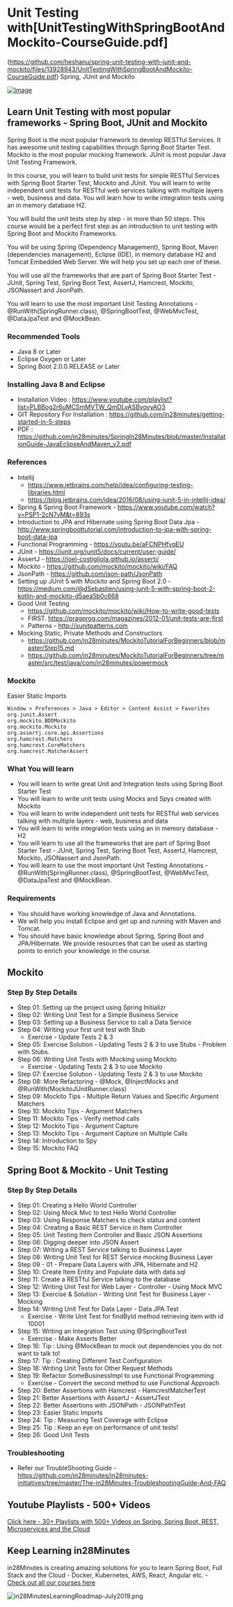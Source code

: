 # Unit Testing with[UnitTestingWithSpringBootAndMockito-CourseGuide.pdf]
(https://github.com/heshanu/spring-unit-testing-with-junit-and-mockito/files/13928943/UnitTestingWithSpringBootAndMockito-CourseGuide.pdf)
 Spring, JUnit and Mockito



[![Image](https://www.springboottutorial.com/images/Course-Master-Java-Unit-Testing-with-Spring-Boot-Mockito.png "Master Java Unit Testing with Spring Boot & Mockito")](https://www.udemy.com/course/learn-unit-testing-with-spring-boot/)

## Learn Unit Testing with most popular frameworks - Spring Boot, JUnit and Mockito

Spring Boot is the most popular framework to develop RESTful Services. It has awesome unit testing capabilities through Spring Boot Starter Test. Mockito is the most popular mocking framework. JUnit is most popular Java Unit Testing Framework.

In this course, you will learn to build unit tests for simple RESTful Services with Spring Boot Starter Test, Mockito and JUnit. You will learn to write independent unit tests for RESTful web services talking with multiple layers - web, business and data. You will learn how to write integration tests using an in memory database H2.

You will build the unit tests step by step - in more than 50 steps. This course would be a perfect first step as an introduction to unit testing with Spring Boot and Mockito Frameworks.

You will be using Spring (Dependency Management), Spring Boot, Maven (dependencies management), Eclipse (IDE), in memory database H2 and Tomcat Embedded Web Server. We will help you set up each one of these.

You will use all the frameworks that are part of Spring Boot Starter Test - JUnit, Spring Test, Spring Boot Test, AssertJ, Hamcrest, Mockito, JSONassert and JsonPath.

You will learn to use the most important Unit Testing Annotations - @RunWith(SpringRunner.class), @SpringBootTest, @WebMvcTest, @DataJpaTest and @MockBean.

### Recommended Tools
- Java 8 or Later
- Eclipse Oxygen or Later
- Spring Boot 2.0.0.RELEASE or Later

### Installing Java 8 and Eclipse
- Installation Video : https://www.youtube.com/playlist?list=PLBBog2r6uMCSmMVTW_QmDLyASBvovyAO3
- GIT Repository For Installation : https://github.com/in28minutes/getting-started-in-5-steps
- PDF : https://github.com/in28minutes/SpringIn28Minutes/blob/master/InstallationGuide-JavaEclipseAndMaven_v2.pdf

### References
- Intellij
  - https://www.jetbrains.com/help/idea/configuring-testing-libraries.html
  - https://blog.jetbrains.com/idea/2016/08/using-junit-5-in-intellij-idea/
- Spring & Spring Boot Framework - https://www.youtube.com/watch?v=PSP1-2cN7vM&t=893s
- Introduction to JPA and Hibernate using Spring Boot Data Jpa - http://www.springboottutorial.com/introduction-to-jpa-with-spring-boot-data-jpa
- Functional Programming - https://youtu.be/aFCNPHfvqEU
- JUnit - https://junit.org/junit5/docs/current/user-guide/
- AssertJ - https://joel-costigliola.github.io/assertj/
- Mockito - https://github.com/mockito/mockito/wiki/FAQ
- JsonPath - https://github.com/json-path/JsonPath
- Setting up JUnit 5 with Mockito and Spring Boot 2.0 - https://medium.com/@dSebastien/using-junit-5-with-spring-boot-2-kotlin-and-mockito-d5aea5b0c668
- Good Unit Testing 
  - https://github.com/mockito/mockito/wiki/How-to-write-good-tests
  - FIRST. https://pragprog.com/magazines/2012-01/unit-tests-are-first
  - Patterns - http://xunitpatterns.com
- Mocking Static, Private Methods and Constructors 
  - https://github.com/in28minutes/MockitoTutorialForBeginners/blob/master/Step15.md
  - https://github.com/in28minutes/MockitoTutorialForBeginners/tree/master/src/test/java/com/in28minutes/powermock

### Mockito

Easier Static Imports
```
Window > Preferences > Java > Editor > Content Assist > Favorites
org.junit.Assert
org.mockito.BDDMockito
org.mockito.Mockito
org.assertj.core.api.Assertions
org.hamcrest.Matchers
org.hamcrest.CoreMatchers
org.hamcrest.MatcherAssert
```
### What You will learn
- You will learn to write great Unit and Integration tests using Spring Boot Starter Test
- You will learn to write unit tests using Mocks and Spys created with Mockito
- You will learn to write independent unit tests for RESTful web services talking with multiple layers - web, business and data
- You will learn to write integration tests using an in memory database - H2
- You will learn to use all the frameworks that are part of Spring Boot Starter Test - JUnit, Spring Test, Spring Boot Test, AssertJ, Hamcrest, Mockito, JSONassert and JsonPath.
- You will learn to use the most important Unit Testing Annotations - @RunWith(SpringRunner.class), @SpringBootTest, @WebMvcTest, @DataJpaTest and @MockBean.

### Requirements
- You should have working knowledge of Java and Annotations. 
- We will help you install Eclipse and get up and running with Maven and Tomcat.
- You should have basic knowledge about Spring, Spring Boot and JPA/Hibernate. We provide resources that can be used as starting points to enrich your knowledge in the course.
                                                                                
## Mockito

### Step By Step Details

- Step 01: Setting up the project using Spring Initializr
- Step 02: Writing Unit Test for a Simple Business Service
- Step 03: Setting up a Business Service to call a Data Service
- Step 04: Writing your first unit test with Stub
  - Exercise - Update Tests 2 & 3
- Step 05: Exercise Solution - Updating Tests 2 & 3 to use Stubs - Problem with Stubs.
- Step 06: Writing Unit Tests with Mocking using Mockito
  - Exercise - Updating Tests 2 & 3 to use Mockito
- Step 07: Exercise Solution - Updating Tests 2 & 3 to use Mockito
- Step 08: More Refactoring - @Mock, @InjectMocks and @RunWith(MockitoJUnitRunner.class)
- Step 09: Mockito Tips - Multiple Return Values and Specific Argument Matchers
- Step 10: Mockito Tips - Argument Matchers
- Step 11: Mockito Tips - Verify method calls
- Step 12: Mockito Tips - Argument Capture
- Step 13: Mockito Tips - Argument Capture on Multiple Calls
- Step 14: Introduction to Spy
- Step 15: Mockito FAQ

## Spring Boot & Mockito - Unit Testing

### Step By Step Details

- Step 01: Creating a Hello World Controller
- Step 02: Using Mock Mvc to test Hello World Controller
- Step 03: Using Response Matchers to check status and content
- Step 04: Creating a Basic REST Service in Item Controller
- Step 05: Unit Testing Item Controller and Basic JSON Assertions
- Step 06: Digging deeper into JSON Assert
- Step 07: Writing a REST Service talking to Business Layer
- Step 08: Writing Unit Test for REST Service mocking Business Layer
- Step 09 - 01 - Prepare Data Layers with JPA, Hibernate and H2
- Step 10: Create Item Entity and Populate data with data.sql
- Step 11: Create a RESTful Service talking to the database
- Step 12: Writing Unit Test for Web Layer - Controller - Using Mock MVC
- Step 13: Exercise & Solution - Writing Unit Test for Business Layer - Mocking
- Step 14: Writing Unit Test for Data Layer - Data JPA Test
  - Exercise - Write Unit Test for findById method retrieving item with id 10001
- Step 15: Writing an Integration Test using @SpringBootTest
  - Exercise - Make Asserts Better
- Step 16: Tip : Using @MockBean to mock out dependencies you do not want to talk to!
- Step 17: Tip : Creating Different Test Configuration
- Step 18: Writing Unit Tests for Other Request Methods
- Step 19: Refactor SomeBusinessImpl to use Functional Programming
  - Exercise - Convert the second method to use Functional Approach
- Step 20: Better Assertions with Hamcrest - HamcrestMatcherTest
- Step 21: Better Assertions with AssertJ - AssertJTest
- Step 22: Better Assertions with JSONPath - JSONPathTest
- Step 23: Easier Static Imports
- Step 24: Tip : Measuring Test Coverage with Eclipse
- Step 25: Tip : Keep an eye on performance of unit tests!
- Step 26: Good Unit Tests


### Troubleshooting
- Refer our TroubleShooting Guide - https://github.com/in28minutes/in28minutes-initiatives/tree/master/The-in28Minutes-TroubleshootingGuide-And-FAQ

## Youtube Playlists - 500+ Videos

[Click here - 30+ Playlists with 500+ Videos on Spring, Spring Boot, REST, Microservices and the Cloud](https://www.youtube.com/user/rithustutorials/playlists?view=1&sort=lad&flow=list)

## Keep Learning in28Minutes

in28Minutes is creating amazing solutions for you to learn Spring Boot, Full Stack and the Cloud - Docker, Kubernetes, AWS, React, Angular etc. - [Check out all our courses here](https://github.com/in28minutes/learn)

![in28MinutesLearningRoadmap-July2019.png](https://github.com/in28minutes/in28Minutes-Course-Roadmap/raw/master/in28MinutesLearningRoadmap-July2019.png)
